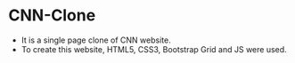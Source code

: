 # CNN-Clone  

- It is a single page clone of CNN website.  
- To create this website, HTML5, CSS3, Bootstrap Grid and JS were used.  




